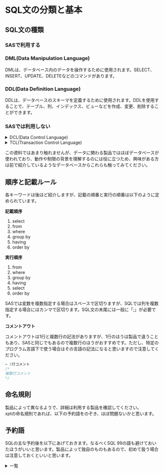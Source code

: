 # SQL文の分類と基本

## SQL文の種類

### SASで利用する

### DML(Data Manipulation Language)

DMLは、データベース内のデータを操作するために使用されます。SELECT、INSERT、UPDATE、DELETEなどのコマンドがあります。

### DDL(Data Definition Language)

DDLは、データベースのスキーマを定義するために使用されます。DDLを使用することで、テーブル、列、インデックス、ビューなどを作成、変更、削除することができます。

### SASでは利用しない

<details><summary>DCL(Data Control Language)</summary>
DCLは、データベースのアクセスを制御するために使用されます。アクセス権を設定するGRANT、削除するREVOKEなどのコマンドがあります。
</details>

<details>
<summary>TCL(Transaction Control Language)</summary>
TCLは、トランザクションを管理するために使用されます。トランザクションでは複数の操作をまとめて実行することができます。COMMIT、ROLLBACKなどのコマンドがあります。 
</details>

この資料ではあまり触れませんが、データに関わる製品ではほぼデータベースが使われており、動作や制限の背景を理解するのには役に立つため、興味がある方は前で紹介しているようなデータベースからこれらも触ってみてください。

## 順序と記載ルール

各キーワードは後ほど紹介しますが、記載の順番と実行の順番は以下のように定められています。

**記載順序**

1. select 
2. from 
3. where
4. group by
5. having 
6. order by

**実行順序**

1. from
2. where
3. group by
4. having
5. select
6. order by

SASでは変数を複数指定する場合はスペースで区切りますが、SQLでは列を複数指定する場合にはカンマで区切ります。SQL文の末尾には一般に「;」が必要です。

**コメントアウト**

コメントアウトは1行と複数行の記法がありますが、1行のほうは製品で違うこともあり、SASと同じでもあるので複数行のほうがおすすめです。ただし、特定のプログラム言語下で使う場合はその言語の記法になると思いますので注意してください。

```sql
— 1行コメント
/* 
複数行コメント
*/
```
## 命名規則
製品によって異なるようで、詳細は利用する製品を確認してください。  
xptの命名規則であれば、以下の予約語をのぞき、ほぼ問題ないかと思います。

## 予約語

SQLの主な予約後を以下にあげておきます。なるべくSQL 99の語も避けておいたほうがいいと思います。製品によって独自のものもあるので、初めて扱う場合は注意しておくといいと思います。
<details>
<summary>一覧</summary>

| キーワード | SQL 92(proc sql) | SQL 99 |
| --- | --- | --- |
| ABSOLUTE | ○ | ○ |
| ACTION | ○ | ○ |
| ADD | ○ | ○ |
| ADMIN |  | ○ |
| AFTER |  | ○ |
| AGGREGATE |  | ○ |
| ALIAS |  | ○ |
| ALL | ○ | ○ |
| ALLOCATE | ○ | ○ |
| ALTER | ○ | ○ |
| AND | ○ | ○ |
| ANY | ○ | ○ |
| ARE | ○ | ○ |
| ARRAY |  | ○ |
| AS | ○ | ○ |
| ASC | ○ | ○ |
| ASSERTION | ○ | ○ |
| AT | ○ | ○ |
| AUTHORIZATION | ○ | ○ |
| BEFORE |  | ○ |
| BEGIN | ○ | ○ |
| BINARY |  | ○ |
| BIT | ○ | ○ |
| BLOB |  | ○ |
| BOOLEAN |  | ○ |
| BOTH | ○ | ○ |
| BREADTH |  | ○ |
| BY | ○ | ○ |
| CALL |  | ○ |
| CASCADE | ○ | ○ |
| CASCADED | ○ | ○ |
| CASE | ○ | ○ |
| CAST | ○ | ○ |
| CATALOG | ○ | ○ |
| CHAR | ○ | ○ |
| CHARACTER | ○ | ○ |
| CHECK | ○ | ○ |
| CLASS |  | ○ |
| CLOB |  | ○ |
| CLOSE | ○ | ○ |
| COLLATE | ○ | ○ |
| COLLATION | ○ | ○ |
| COLUMN | ○ | ○ |
| COMMIT | ○ | ○ |
| COMPLETION |  | ○ |
| CONNECT | ○ | ○ |
| CONNECTION | ○ | ○ |
| CONSTRAINT | ○ | ○ |
| CONSTRAINTS | ○ | ○ |
| CONSTRUCTOR |  | ○ |
| CONTINUE | ○ | ○ |
| CORRESPONDING | ○ | ○ |
| CREATE | ○ | ○ |
| CROSS | ○ | ○ |
| CUBE |  | ○ |
| CURRENT | ○ | ○ |
| CURRENT_DATE | ○ | ○ |
| CURRENT_PATH |  | ○ |
| CURRENT_ROLE |  | ○ |
| CURRENT_TIME | ○ | ○ |
| CURRENT_TIMESTAMP | ○ | ○ |
| CURRENT_USER | ○ | ○ |
| CURSOR | ○ | ○ |
| CYCLE |  | ○ |
| DATA |  | ○ |
| DATE | ○ | ○ |
| DAY | ○ | ○ |
| DEALLOCATE | ○ | ○ |
| DEC | ○ | ○ |
| DECIMAL | ○ | ○ |
| DECLARE | ○ | ○ |
| DEFAULT | ○ | ○ |
| DEFERRABLE | ○ | ○ |
| DEFERRED | ○ | ○ |
| DELETE | ○ | ○ |
| DEPTH |  | ○ |
| DEREF |  | ○ |
| DESC | ○ | ○ |
| DESCRIBE | ○ | ○ |
| DESCRIPTOR | ○ | ○ |
| DESTROY |  | ○ |
| DESTRUCTOR |  | ○ |
| DETERMINISTIC |  | ○ |
| DIAGNOSTICS | ○ | ○ |
| DICTIONARY |  | ○ |
| DISCONNECT | ○ | ○ |
| DISTINCT | ○ | ○ |
| DOMAIN | ○ | ○ |
| DOUBLE | ○ | ○ |
| DROP | ○ | ○ |
| DYNAMIC |  | ○ |
| DYNAMIC_FUNCTION_CODE |  | ○ |
| EACH |  | ○ |
| ELSE | ○ | ○ |
| END | ○ | ○ |
| END-EXEC | ○ | ○ |
| EQUALS |  | ○ |
| ESCAPE | ○ | ○ |
| EVERY |  | ○ |
| EXCEPT | ○ | ○ |
| EXCEPTION | ○ | ○ |
| EXEC | ○ | ○ |
| EXECUTE | ○ | ○ |
| EXTERNAL | ○ | ○ |
| FALSE | ○ | ○ |
| FETCH | ○ | ○ |
| FIRST | ○ | ○ |
| FLOAT | ○ | ○ |
| FOR | ○ | ○ |
| FOREIGN | ○ | ○ |
| FOUND | ○ | ○ |
| FREE |  | ○ |
| FROM | ○ | ○ |
| FULL | ○ | ○ |
| FUNCTION |  | ○ |
| GENERAL |  | ○ |
| GET | ○ | ○ |
| GLOBAL | ○ | ○ |
| GO | ○ | ○ |
| GOTO | ○ | ○ |
| GRANT | ○ | ○ |
| GROUP | ○ | ○ |
| GROUPING |  | ○ |
| HAVING | ○ | ○ |
| HOST |  | ○ |
| HOUR | ○ | ○ |
| IDENTITY | ○ | ○ |
| IGNORE |  | ○ |
| IMMEDIATE | ○ | ○ |
| IN | ○ | ○ |
| INDICATOR | ○ | ○ |
| INITIALIZE |  | ○ |
| INITIALLY | ○ | ○ |
| INNER | ○ | ○ |
| INOUT |  | ○ |
| INPUT | ○ | ○ |
| INSERT | ○ | ○ |
| INT | ○ | ○ |
| INTEGER | ○ | ○ |
| INTERSECT | ○ | ○ |
| INTERVAL | ○ | ○ |
| INTO | ○ | ○ |
| IS | ○ | ○ |
| ISOLATION | ○ | ○ |
| ITERATE |  | ○ |
| JOIN | ○ | ○ |
| KEY | ○ | ○ |
| LANGUAGE | ○ | ○ |
| LARGE |  | ○ |
| LAST | ○ | ○ |
| LATERAL |  | ○ |
| LEADING | ○ | ○ |
| LEFT | ○ | ○ |
| LESS |  | ○ |
| LEVEL | ○ | ○ |
| LIKE | ○ | ○ |
| LIMIT |  | ○ |
| LOCAL | ○ | ○ |
| LOCALTIME |  | ○ |
| LOCALTIMESTAMP |  | ○ |
| LOCATOR |  | ○ |
| MAP |  | ○ |
| MATCH | ○ | ○ |
| MINUTE | ○ | ○ |
| MODIFIES |  | ○ |
| MODIFY |  | ○ |
| MODULE | ○ | ○ |
| MONTH | ○ | ○ |
| NAMES | ○ | ○ |
| NATIONAL | ○ | ○ |
| NATURAL | ○ | ○ |
| NCHAR | ○ | ○ |
| NCLOB |  | ○ |
| NEW |  | ○ |
| NEXT | ○ | ○ |
| NO | ○ | ○ |
| NONE |  | ○ |
| NOT | ○ | ○ |
| NULL | ○ | ○ |
| NUMERIC | ○ | ○ |
| OBJECT |  | ○ |
| OF | ○ | ○ |
| OFF |  | ○ |
| OLD |  | ○ |
| ON | ○ | ○ |
| ONLY | ○ | ○ |
| OPEN | ○ | ○ |
| OPERATION |  | ○ |
| OPTION | ○ | ○ |
| OR | ○ | ○ |
| ORDER | ○ | ○ |
| ORDINALITY |  | ○ |
| OUT |  | ○ |
| OUTER | ○ | ○ |
| OUTPUT | ○ | ○ |
| PAD | ○ | ○ |
| PARAMETER |  | ○ |
| PARAMETERS |  | ○ |
| PARTIAL | ○ | ○ |
| PATH |  | ○ |
| POSTFIX |  | ○ |
| PRECISION | ○ | ○ |
| PREFIX |  | ○ |
| PREORDER |  | ○ |
| PREPARE | ○ | ○ |
| PRESERVE | ○ | ○ |
| PRIMARY | ○ | ○ |
| PRIOR | ○ | ○ |
| PRIVILEGES | ○ | ○ |
| PROCEDURE | ○ | ○ |
| PUBLIC | ○ | ○ |
| READ | ○ | ○ |
| READS |  | ○ |
| REAL | ○ | ○ |
| RECURSIVE |  | ○ |
| REF |  | ○ |
| REFERENCES | ○ | ○ |
| REFERENCING |  | ○ |
| RELATIVE | ○ | ○ |
| RESTRICT | ○ | ○ |
| RESULT |  | ○ |
| RETURN |  | ○ |
| RETURNED_LENGTH | ○ | ○ |
| RETURNS |  | ○ |
| REVOKE | ○ | ○ |
| RIGHT | ○ | ○ |
| ROLE |  | ○ |
| ROLLBACK | ○ | ○ |
| ROLLUP |  | ○ |
| ROUTINE |  | ○ |
| ROW |  | ○ |
| ROWS | ○ | ○ |
| SAVEPOINT |  | ○ |
| SCHEMA | ○ | ○ |
| SCOPE |  | ○ |
| SCROLL | ○ | ○ |
| SEARCH |  | ○ |
| SECOND | ○ | ○ |
| SECTION | ○ | ○ |
| SELECT | ○ | ○ |
| SEQUENCE |  | ○ |
| SESSION | ○ | ○ |
| SESSION_USER | ○ | ○ |
| SET | ○ | ○ |
| SETS |  | ○ |
| SIZE | ○ | ○ |
| SMALLINT | ○ | ○ |
| SOME | ○ | ○ |
| SPACE | ○ | ○ |
| SPECIFIC |  | ○ |
| SPECIFICTYPE |  | ○ |
| SQL | ○ | ○ |
| SQLEXCEPTION |  | ○ |
| SQLSTATE | ○ | ○ |
| SQLWARNING |  | ○ |
| START |  | ○ |
| STATE |  | ○ |
| STATEMENT |  | ○ |
| STATIC |  | ○ |
| STRUCTURE |  | ○ |
| SYSTEM_USER | ○ | ○ |
| TABLE | ○ | ○ |
| TEMPORARY | ○ | ○ |
| TERMINATE |  | ○ |
| THAN |  | ○ |
| THEN | ○ | ○ |
| TIME | ○ | ○ |
| TIMESTAMP | ○ | ○ |
| TIMEZONE_HOUR | ○ | ○ |
| TIMEZONE_MINUTE | ○ | ○ |
| TO | ○ | ○ |
| TRAILING | ○ | ○ |
| TRANSACTION | ○ | ○ |
| TRANSLATION | ○ | ○ |
| TREAT |  | ○ |
| TRIGGER |  | ○ |
| TRUE | ○ | ○ |
| UNDER |  | ○ |
| UNION | ○ | ○ |
| UNIQUE | ○ | ○ |
| UNKNOWN | ○ | ○ |
| UNNEST |  | ○ |
| UPDATE | ○ | ○ |
| USAGE | ○ | ○ |
| USER | ○ | ○ |
| USING | ○ | ○ |
| VALUE | ○ | ○ |
| VALUES | ○ | ○ |
| VARCHAR | ○ | ○ |
| VARIABLE |  | ○ |
| VARYING | ○ | ○ |
| VIEW | ○ | ○ |
| WHEN | ○ | ○ |
| WHENEVER | ○ | ○ |
| WHERE | ○ | ○ |
| WITH | ○ | ○ |
| WITHOUT |  | ○ |
| WORK | ○ | ○ |
| WRITE | ○ | ○ |
| YEAR | ○ | ○ |
| ZONE | ○ | ○ |

</details>